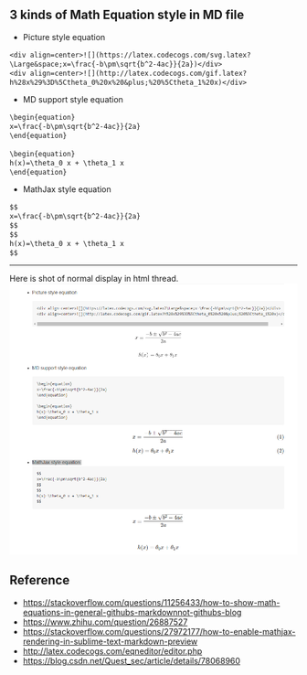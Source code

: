 
## 3 kinds of Math Equation style in MD file
+ Picture style equation      
```
<div align=center>![](https://latex.codecogs.com/svg.latex?\Large&space;x=\frac{-b\pm\sqrt{b^2-4ac}}{2a})</div>
<div align=center>![](http://latex.codecogs.com/gif.latex?h%28x%29%3D%5Ctheta_0%20x%20&plus;%20%5Ctheta_1%20x)</div>
```
   

+ MD support style equation    
```
\begin{equation}
x=\frac{-b\pm\sqrt{b^2-4ac}}{2a}   
\end{equation}

\begin{equation}
h(x)=\theta_0 x + \theta_1 x
\end{equation}
```


+ MathJax style equation    
```
$$
x=\frac{-b\pm\sqrt{b^2-4ac}}{2a}
$$    
$$
h(x)=\theta_0 x + \theta_1 x
$$      
```


-----------
Here is shot of normal display in html thread.    
![](https://github.com/leaguecn/leenotes/raw/master/img/md-equation.png)

## Reference
+ https://stackoverflow.com/questions/11256433/how-to-show-math-equations-in-general-githubs-markdownnot-githubs-blog    
+ https://www.zhihu.com/question/26887527    
+ https://stackoverflow.com/questions/27972177/how-to-enable-mathjax-rendering-in-sublime-text-markdown-preview
+ http://latex.codecogs.com/eqneditor/editor.php
+ https://blog.csdn.net/Quest_sec/article/details/78068960

